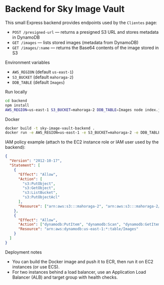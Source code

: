 # Backend for Sky Image Vault

This small Express backend provides endpoints used by the `Clientes` page:

- `POST /presigned-url` — returns a presigned S3 URL and stores metadata in DynamoDB
- `GET /images` — lists stored images (metadata from DynamoDB)
- `GET /images/:name` — returns the Base64 contents of the image stored in S3

Environment variables

- `AWS_REGION` (default `us-east-1`)
- `S3_BUCKET` (default `mahoraga-2`)
- `DDB_TABLE` (default `Images`)

Run locally

```bash
cd backend
npm install
AWS_REGION=us-east-1 S3_BUCKET=mahoraga-2 DDB_TABLE=Images node index.js
```

Docker

```bash
docker build -t sky-image-vault-backend .
docker run -e AWS_REGION=us-east-1 -e S3_BUCKET=mahoraga-2 -e DDB_TABLE=Images -p 3000:3000 sky-image-vault-backend
```

IAM policy example (attach to the EC2 instance role or IAM user used by the backend):

```json
{
  "Version": "2012-10-17",
  "Statement": [
    {
      "Effect": "Allow",
      "Action": [
        "s3:PutObject",
        "s3:GetObject",
        "s3:ListBucket",
        "s3:PutObjectAcl"
      ],
      "Resource": ["arn:aws:s3:::mahoraga-2", "arn:aws:s3:::mahoraga-2/*"]
    },
    {
      "Effect": "Allow",
      "Action": ["dynamodb:PutItem", "dynamodb:Scan", "dynamodb:GetItem"],
      "Resource": "arn:aws:dynamodb:us-east-1:*:table/Images"
    }
  ]
}
```

Deployment notes

- You can build the Docker image and push it to ECR, then run it on EC2 instances (or use ECS).
- For two instances behind a load balancer, use an Application Load Balancer (ALB) and target group with health checks.
